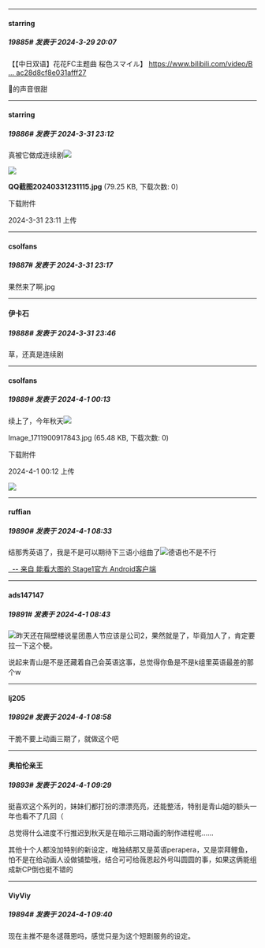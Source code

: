 ﻿
*****

####  starring  
##### 19885#       发表于 2024-3-29 20:07

【【中日双语】花花FC主题曲 桜色スマイル】 [https://www.bilibili.com/video/B ... ac28d8cf8e031afff27](https://www.bilibili.com/video/BV18p421m7kE/?share_source=copy_web&amp;vd_source=2cc77ebe129bdac28d8cf8e031afff27)

🌸的声音很甜


*****

####  starring  
##### 19886#       发表于 2024-3-31 23:12

真被它做成连续剧<img src="https://static.saraba1st.com/image/smiley/face2017/068.png" referrerpolicy="no-referrer">

<img src="https://img.saraba1st.com/forum/202403/31/231157kb28ndrmandf22dn.jpg" referrerpolicy="no-referrer">

<strong>QQ截图20240331231115.jpg</strong> (79.25 KB, 下载次数: 0)

下载附件

2024-3-31 23:11 上传


*****

####  csolfans  
##### 19887#       发表于 2024-3-31 23:17

果然来了啊.jpg


*****

####  伊卡石  
##### 19888#       发表于 2024-3-31 23:46

草，还真是连续剧


*****

####  csolfans  
##### 19889#       发表于 2024-4-1 00:13

续上了，今年秋天<img src="https://static.saraba1st.com/image/smiley/face2017/068.png" referrerpolicy="no-referrer">

Image_1711900917843.jpg
(65.48 KB, 下载次数: 0)

下载附件

2024-4-1 00:12 上传

<img src="https://img.saraba1st.com/forum/202404/01/001233j027dauoj2ahqh3a.jpg" referrerpolicy="no-referrer">


*****

####  ruffian  
##### 19890#       发表于 2024-4-1 08:33

结那秀英语了，我是不是可以期待下三语小组曲了<img src="https://static.saraba1st.com/image/smiley/face2017/067.png" referrerpolicy="no-referrer">德语也不是不行

[  -- 来自 能看大图的 Stage1官方 Android客户端](https://www.coolapk.com/apk/140634)


*****

####  ads147147  
##### 19891#       发表于 2024-4-1 08:43

<img src="https://static.saraba1st.com/image/smiley/face2017/067.png" referrerpolicy="no-referrer">昨天还在隔壁楼说星团愚人节应该是公司2，果然就是了，毕竟加人了，肯定要拉一下这个梗。

说起来青山是不是还藏着自己会英语这事，总觉得你鱼是不是k组里英语最差的那个w


*****

####  lj205  
##### 19892#       发表于 2024-4-1 08:58

干脆不要上动画三期了，就做这个吧


*****

####  奥柏伦亲王  
##### 19893#       发表于 2024-4-1 09:29

挺喜欢这个系列的，妹妹们都打扮的漂漂亮亮，还能整活，特别是青山姐的额头一年也看不了几回（

总觉得什么进度不行推迟到秋天是在暗示三期动画的制作进程呢……

其他十个人都没加特别的新设定，唯独结那又是英语perapera，又是崇拜鲤鱼，怕不是在给动画人设做铺垫哦，结合可可给薇恩起外号叫圆圆的事，如果这俩能组成新CP倒也挺不错的


*****

####  ViyViy  
##### 19894#       发表于 2024-4-1 09:40

现在主推不是冬逑薇恩吗，感觉只是为这个短剧服务的设定。

